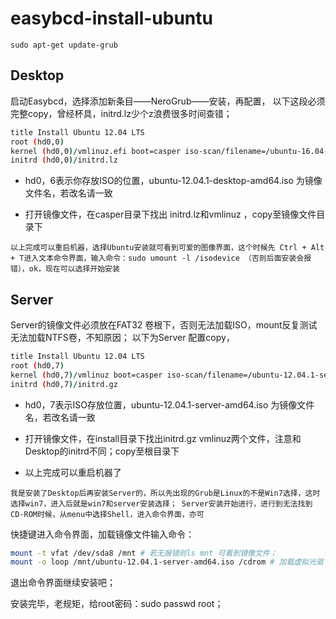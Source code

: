 ﻿# easybcd-install-ubuntu

`sudo apt-get update-grub`

## Desktop

启动Easybcd，选择添加新条目——NeroGrub——安装，再配置，
以下这段必须完整copy，曾经杯具，initrd.lz少个z浪费很多时间查错；

```bash
title Install Ubuntu 12.04 LTS
root (hd0,0)
kernel (hd0,0)/vmlinuz.efi boot=casper iso-scan/filename=/ubuntu-16.04-desktop-amd64.iso ro quiet splash locale=zh_CN.UTF-8
initrd (hd0,0)/initrd.lz
```

- hd0，6表示你存放ISO的位置，ubuntu-12.04.1-desktop-amd64.iso 为镜像文件名，若改名请一致

- 打开镜像文件，在casper目录下找出 initrd.lz和vmlinuz ，copy至镜像文件目录下

`以上完成可以重启机器，选择Ubuntu安装就可看到可爱的图像界面，这个时候先 Ctrl + Alt + T进入文本命令界面，输入命令：sudo umount -l /isodevice （否则后面安装会报错），ok，现在可以选择开始安装`

## Server

Server的镜像文件必须放在FAT32 卷根下，否则无法加载ISO，mount反复测试无法加载NTFS卷，不知原因；
以下为Server 配置copy，

```bash
title Install Ubuntu 12.04 LTS
root (hd0,7)
kernel (hd0,7)/vmlinuz boot=casper iso-scan/filename=/ubuntu-12.04.1-server-amd64.iso ro quiet splash locale=zh_CN.UTF-8
initrd (hd0,7)/initrd.gz
```

- hd0，7表示ISO存放位置，ubuntu-12.04.1-server-amd64.iso 为镜像文件名，若改名请一致

- 打开镜像文件，在install目录下找出initrd.gz vmlinuz两个文件，注意和Desktop的initrd不同；copy至根目录下

- 以上完成可以重启机器了

`我是安装了Desktop后再安装Server的，所以先出现的Grub是Linux的不是Win7选择，这时选择win7，进入后就是win7和server安装选择；
Server安装开始进行，进行到无法找到CD-ROM时候，从menu中选择Shell，进入命令界面，亦可`

快捷键进入命令界面，加载镜像文件输入命令：

```bash
mount -t vfat /dev/sda8 /mnt # 若无报错则ls mnt 可看到镜像文件；
mount -o loop /mnt/ubuntu-12.04.1-server-amd64.iso /cdrom # 加载虚拟光驱
```

退出命令界面继续安装吧；

安装完毕，老规矩，给root密码：sudo passwd root；
